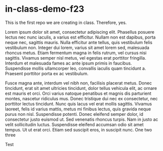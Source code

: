 # in-class-demo-f23
This is the first repo we are creating in class. Therefore, yes.

Lorem ipsum dolor sit amet, consectetur adipiscing elit. Phasellus posuere lectus nec nunc iaculis, a varius est efficitur. Nullam non est dapibus, porta neque nec, sagittis mauris. Nulla efficitur ante tellus, quis vestibulum felis vestibulum non. Integer dui lorem, varius sit amet lorem sed, malesuada rhoncus metus. Etiam fermentum magna in felis rutrum, vel cursus nisi sagittis. Vivamus semper nisl metus, vel egestas erat porttitor fringilla. Interdum et malesuada fames ac ante ipsum primis in faucibus. Suspendisse mollis ullamcorper leo, convallis iaculis quam tincidunt a. Praesent porttitor porta ex ac vestibulum.

Fusce magna ante, interdum vel nibh non, facilisis placerat metus. Donec tincidunt, erat sit amet ultricies tincidunt, dolor tellus vehicula elit, ac ornare est mauris et orci. Orci varius natoque penatibus et magnis dis parturient montes, nascetur ridiculus mus. Donec tristique dui nec ex consectetur, nec porttitor lectus tincidunt. Nunc quis lacus vel erat mollis sagittis. Vivamus laoreet, felis id varius mattis, metus mi finibus lectus, quis gravida neque purus non nisl. Suspendisse potenti. Donec eleifend semper dolor, id consectetur justo euismod ut. Sed venenatis rhoncus turpis. Nam in justo ac velit sollicitudin luctus. Suspendisse eleifend accumsan odio sit amet tempus. Ut ut erat orci. Etiam sed suscipit eros, in suscipit nunc. One two three

Test